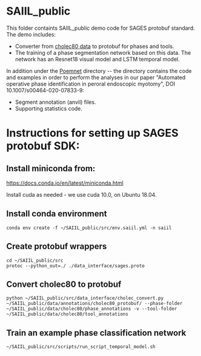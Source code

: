# SAIIL_public

This folder containts SAIIL_public demo code for SAGES protobuf standard. The demo includes:
* Converter from [cholec80 data](http://camma.u-strasbg.fr/datasets) to protobuf for phases and tools.
* The training of a phase segmentation network based on this data. The network has an Resnet18 visual model and LSTM temporal model.

In addition under the [Poemnet](poemnet/) directory -- the directory contains the code and examples in order to perform the
analyses in our paper "Automated operative phase identification in
peroral endoscopic myotomy", DOI 10.1007/s00464-020-07833-9:
* Segment annotation (anvil) files.
* Supporting statistics code.
 

# Instructions for setting up SAGES protobuf SDK:

## Install miniconda from:
https://docs.conda.io/en/latest/miniconda.html

Install cuda as needed - we use cuda 10.0, on Ubuntu 18.04.

## Install conda environment 
```
conda env create -f ~/SAIIL_public/src/env.saiil.yml -n saiil
```

## Create protobuf wrappers
```
cd ~/SAIIL_public/src
protoc --python_out=./ ./data_interface/sages.proto
```

## Convert cholec80 to protobuf
```
python ~/SAIIL_public/src/data_interface/cholec_convert.py  ~/SAIIL_public/data/annotations/cholec80_protobuf/ --phase-folder  ~/SAIIL_public/data/cholec80/phase_annotations -v --tool-folder ~/SAIIL_public/data/cholec80/tool_annotations
```

## Train an example phase classification network
```
~/SAIIL_public/src/scripts/run_script_temporal_model.sh
```
